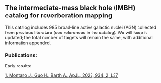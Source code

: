 ## The intermediate-mass black hole (IMBH) catalog for reverberation mapping

This catalog includes 985 broad-line active galactic nuclei (AGN) collected from previous literature (see references in the catalog).
We will keep it updated; the total number of targets will remain the same, with additional information appended.


### Publications:
Early results:

[1. Montano J., Guo H., Barth A., ApJL, 2022, 934, 2, L37](https://ui.adsabs.harvard.edu/abs/2022ApJ...934L..37M/abstract)
